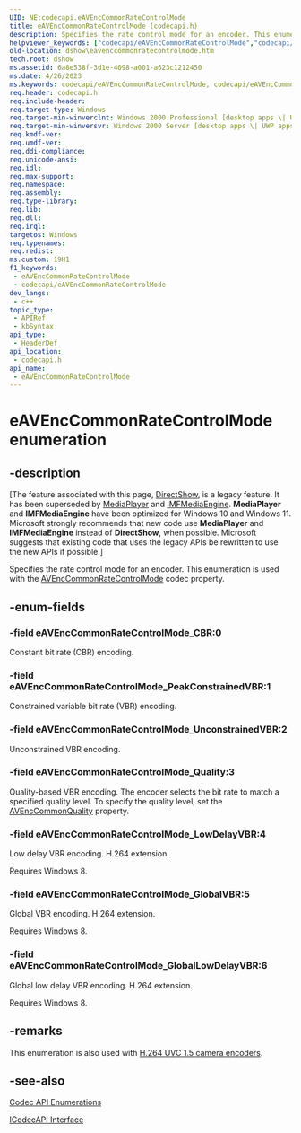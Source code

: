 ```yaml
---
UID: NE:codecapi.eAVEncCommonRateControlMode
title: eAVEncCommonRateControlMode (codecapi.h)
description: Specifies the rate control mode for an encoder. This enumeration is used with the AVEncCommonRateControlMode codec property.
helpviewer_keywords: ["codecapi/eAVEncCommonRateControlMode","codecapi/eAVEncCommonRateControlMode_CBR","codecapi/eAVEncCommonRateControlMode_GlobalLowDelayVBR","codecapi/eAVEncCommonRateControlMode_GlobalVBR","codecapi/eAVEncCommonRateControlMode_LowDelayVBR","codecapi/eAVEncCommonRateControlMode_PeakConstrainedVBR","codecapi/eAVEncCommonRateControlMode_Quality","codecapi/eAVEncCommonRateControlMode_UnconstrainedVBR","dshow.eavenccommonratecontrolmode","eAVEncCommonRateControlMode","eAVEncCommonRateControlMode enumeration [DirectShow]","eAVEncCommonRateControlModeEnumeration","eAVEncCommonRateControlMode_CBR","eAVEncCommonRateControlMode_GlobalLowDelayVBR","eAVEncCommonRateControlMode_GlobalVBR","eAVEncCommonRateControlMode_LowDelayVBR","eAVEncCommonRateControlMode_PeakConstrainedVBR","eAVEncCommonRateControlMode_Quality","eAVEncCommonRateControlMode_UnconstrainedVBR"]
old-location: dshow\eavenccommonratecontrolmode.htm
tech.root: dshow
ms.assetid: 6a8e538f-3d1e-4098-a001-a623c1212450
ms.date: 4/26/2023
ms.keywords: codecapi/eAVEncCommonRateControlMode, codecapi/eAVEncCommonRateControlMode_CBR, codecapi/eAVEncCommonRateControlMode_GlobalLowDelayVBR, codecapi/eAVEncCommonRateControlMode_GlobalVBR, codecapi/eAVEncCommonRateControlMode_LowDelayVBR, codecapi/eAVEncCommonRateControlMode_PeakConstrainedVBR, codecapi/eAVEncCommonRateControlMode_Quality, codecapi/eAVEncCommonRateControlMode_UnconstrainedVBR, dshow.eavenccommonratecontrolmode, eAVEncCommonRateControlMode, eAVEncCommonRateControlMode enumeration [DirectShow], eAVEncCommonRateControlModeEnumeration, eAVEncCommonRateControlMode_CBR, eAVEncCommonRateControlMode_GlobalLowDelayVBR, eAVEncCommonRateControlMode_GlobalVBR, eAVEncCommonRateControlMode_LowDelayVBR, eAVEncCommonRateControlMode_PeakConstrainedVBR, eAVEncCommonRateControlMode_Quality, eAVEncCommonRateControlMode_UnconstrainedVBR
req.header: codecapi.h
req.include-header: 
req.target-type: Windows
req.target-min-winverclnt: Windows 2000 Professional [desktop apps \| UWP apps]
req.target-min-winversvr: Windows 2000 Server [desktop apps \| UWP apps]
req.kmdf-ver: 
req.umdf-ver: 
req.ddi-compliance: 
req.unicode-ansi: 
req.idl: 
req.max-support: 
req.namespace: 
req.assembly: 
req.type-library: 
req.lib: 
req.dll: 
req.irql: 
targetos: Windows
req.typenames: 
req.redist: 
ms.custom: 19H1
f1_keywords:
 - eAVEncCommonRateControlMode
 - codecapi/eAVEncCommonRateControlMode
dev_langs:
 - c++
topic_type:
 - APIRef
 - kbSyntax
api_type:
 - HeaderDef
api_location:
 - codecapi.h
api_name:
 - eAVEncCommonRateControlMode
---
```


# eAVEncCommonRateControlMode enumeration


## -description

\[The feature associated with this page, [DirectShow](/windows/win32/directshow/directshow), is a legacy feature. It has been superseded by [MediaPlayer](/uwp/api/Windows.Media.Playback.MediaPlayer) and [IMFMediaEngine](/windows/win32/api/mfmediaengine/nn-mfmediaengine-imfmediaengine). **MediaPlayer** and **IMFMediaEngine** have been optimized for Windows 10 and Windows 11. Microsoft strongly recommends that new code use **MediaPlayer** and **IMFMediaEngine** instead of **DirectShow**, when possible. Microsoft suggests that existing code that uses the legacy APIs be rewritten to use the new APIs if possible.\]

Specifies the rate control mode for an encoder. This enumeration is used with the <a href="/windows/desktop/DirectShow/avenccommonratecontrolmode-property">AVEncCommonRateControlMode</a> codec property.

## -enum-fields

### -field eAVEncCommonRateControlMode_CBR:0

Constant bit rate (CBR) encoding.

### -field eAVEncCommonRateControlMode_PeakConstrainedVBR:1

Constrained variable bit rate (VBR) encoding.

### -field eAVEncCommonRateControlMode_UnconstrainedVBR:2

Unconstrained VBR encoding.

### -field eAVEncCommonRateControlMode_Quality:3

Quality-based VBR encoding. The encoder selects the bit rate to match a specified quality level. To specify the quality level, set the <a href="/windows/desktop/DirectShow/avenccommonquality-property">AVEncCommonQuality</a> property.

### -field eAVEncCommonRateControlMode_LowDelayVBR:4

Low delay VBR encoding. H.264 extension.

Requires Windows 8.

### -field eAVEncCommonRateControlMode_GlobalVBR:5

Global VBR encoding. H.264 extension.

Requires Windows 8.

### -field eAVEncCommonRateControlMode_GlobalLowDelayVBR:6

Global low delay VBR encoding. H.264 extension.

Requires Windows 8.

## -remarks

This enumeration is also used with <a href="/windows/desktop/medfound/camera-encoder-h264-uvc-1-5">H.264 UVC 1.5 camera encoders</a>.

## -see-also

<a href="/windows/desktop/DirectShow/codec-api-enumerations">Codec API Enumerations</a>



<a href="/windows/desktop/api/strmif/nn-strmif-icodecapi">ICodecAPI Interface</a>
